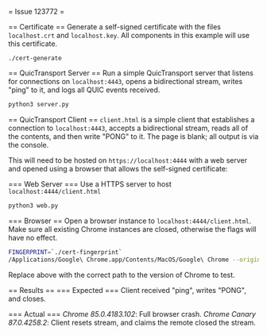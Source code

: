 = Issue 123772 =

== Certificate ==
Generate a self-signed certificate with the files `localhost.crt` and `localhost.key`. All components in this example will use this certificate.

```
./cert-generate
```

== QuicTransport Server ==
Run a simple QuicTransport server that listens for connections on `localhost:4443`, opens a bidirectional stream, writes "ping" to it, and logs all QUIC events received.

```bash
python3 server.py
```

== QuicTransport Client ==
`client.html` is a simple client that establishes a connection to `localhost:4443`, accepts a bidirectional stream, reads all of the contents, and then write "PONG" to it. The page is blank; all output is via the console.

This will need to be hosted on `https://localhost:4444` with a web server and opened using a browser that allows the self-signed certificate:

=== Web Server ===
Use a HTTPS server to host `localhost:4444/client.html`

```bash
python3 web.py
```

=== Browser ==
Open a browser instance to `localhost:4444/client.html`. Make sure all existing Chrome instances are closed, otherwise the flags will have no effect.

```bash
FINGERPRINT=`./cert-fingerprint`
/Applications/Google\ Chrome.app/Contents/MacOS/Google\ Chrome --origin-to-force-quic-on="localhost:4443" --ignore-certificate-errors-spki-list="${FINGERPRINT}" https://localhost:4444/client.html
```

Replace above with the correct path to the version of Chrome to test.

== Results ==
=== Expected ===
Client received "ping", writes "PONG", and closes.

=== Actual ===
*Chrome 85.0.4183.102*: Full browser crash.
*Chrome Canary 87.0.4258.2*: Client resets stream, and claims the remote closed the stream.
